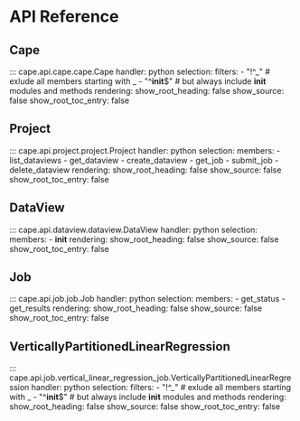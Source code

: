 # API Reference

## Cape
::: cape.api.cape.cape.Cape
    handler: python
    selection:
        filters:
            - "!^_"  # exlude all members starting with _
            - "^__init__$"  # but always include __init__ modules and methods
    rendering:
      show_root_heading: false
      show_source: false
      show_root_toc_entry: false

## Project
::: cape.api.project.project.Project
    handler: python
    selection:
        members:
            - list_dataviews
            - get_dataview
            - create_dataview
            - get_job
            - submit_job
            - delete_dataview
    rendering:
      show_root_heading: false
      show_source: false
      show_root_toc_entry: false

## DataView
::: cape.api.dataview.dataview.DataView
    handler: python
    selection:
        members:
            - __init__
    rendering:
      show_root_heading: false
      show_source: false
      show_root_toc_entry: false

## Job
::: cape.api.job.job.Job
    handler: python
    selection:
        members:
            - get_status
            - get_results
    rendering:
      show_root_heading: false
      show_source: false
      show_root_toc_entry: false

## VerticallyPartitionedLinearRegression
::: cape.api.job.vertical_linear_regression_job.VerticallyPartitionedLinearRegression
    handler: python
    selection:
        filters:
            - "!^_"  # exlude all members starting with _
            - "^__init__$"  # but always include __init__ modules and methods
    rendering:
      show_root_heading: false
      show_source: false
      show_root_toc_entry: false